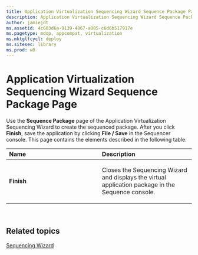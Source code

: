 ```yaml
---
title: Application Virtualization Sequencing Wizard Sequence Package Page
description: Application Virtualization Sequencing Wizard Sequence Package Page
author: jamiejdt
ms.assetid: 4c603d6a-9139-4867-a085-c6d6b517917e
ms.pagetype: mdop, appcompat, virtualization
ms.mktglfcycl: deploy
ms.sitesec: library
ms.prod: w8
---
```



# Application Virtualization Sequencing Wizard Sequence Package Page


Use the **Sequence Package** page of the Application Virtualization Sequencing Wizard to create the sequenced package. After you click **Finish**, save the application by clicking **File / Save** in the Sequencer console. This page contains the elements described in the following table.

<table>
<colgroup>
<col width="50%" />
<col width="50%" />
</colgroup>
<thead>
<tr class="header">
<th align="left">Name</th>
<th align="left">Description</th>
</tr>
</thead>
<tbody>
<tr class="odd">
<td align="left"><p><strong>Finish</strong></p></td>
<td align="left"><p>Closes the Sequencing Wizard and displays the virtual application package in the Sequence console.</p></td>
</tr>
</tbody>
</table>

 

## Related topics


[Sequencing Wizard](sequencing-wizard.md)

 

 





